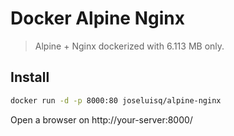 # Docker Alpine Nginx
> Alpine + Nginx dockerized with 6.113 MB only.

## Install

```sh
docker run -d -p 8000:80 joseluisq/alpine-nginx
```

Open a browser on http://your-server:8000/

